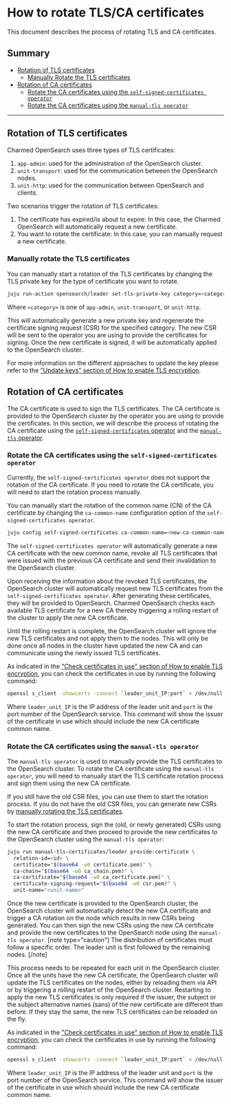 # How to rotate TLS/CA certificates
This document describes the process of rotating TLS and CA certificates. 

## Summary
  - [Rotation of TLS certificates](#rotation-of-tls-certificates)
    - [Manually Rotate the TLS certificates](#manually-rotate-the-tls-certificates)
  - [Rotation of CA certificates](#rotation-of-ca-certificates)
    - [Rotate the CA certificates using the `self-signed-certificates operator`](#rotate-the-ca-certificates-using-the-self-signed-certificates-operator)
    - [Rotate the CA certificates using the `manual-tls operator`](#rotate-the-ca-certificates-using-the-manual-tls-operator)

---

## Rotation of TLS certificates
Charmed OpenSearch uses three types of TLS certificates:
1. `app-admin`: used for the administration of the OpenSearch cluster.
2. `unit-transport`: used for the communication between the OpenSearch nodes.
3. `unit-http`: used for the communication between OpenSearch and clients.
 
Two scenarios trigger the rotation of TLS certificates:
1. The certificate has expired/is about to expire: In this case, the Charmed OpenSearch will automatically request a new certificate.
2. You want to rotate the certificate: In this case, you can manually request a new certificate.


### Manually rotate the TLS certificates
You can manually start a rotation of the TLS certificates by changing the TLS private key for the type of certificate you want to rotate. 
```bash
juju run-action opensearch/leader set-tls-private-key category=<category>
```
Where `<category>` is one of `app-admin`, `unit-transport`, or `unit-http`.

This will automatically generate a new private key and regenerate the certificate signing request (CSR) for the specified category. The new CSR will be sent to the operator you are using to provide the certificates for signing. Once the new certificate is signed, it will be automatically applied to the OpenSearch cluster.

For more information on the different approaches to update the key please refer to the ["Update keys" section of How to enable TLS encryption](https://charmhub.io/opensearch/docs/h-enable-tls#update-keys).

<!-- vale Canonical.007-Headings-sentence-case = NO -->
## Rotation of CA certificates
<!-- vale Canonical.007-Headings-sentence-case = YES -->

The CA certificate is used to sign the TLS certificates. The CA certificate is provided to the OpenSearch cluster by the operator you are using to provide the certificates. In this section, we will describe the process of rotating the CA certificate using the [`self-signed-certificates` operator](https://charmhub.io/self-signed-certificates) and the [`manual-tls` operator](https://charmhub.io/manual-tls-certificates).

### Rotate the CA certificates using the `self-signed-certificates operator`

Currently, the `self-signed-certificates operator` does not support the rotation of the CA certificate. If you need to rotate the CA certificate, you will need to start the rotation process manually.

You can manually start the rotation of the common name (CN) of the CA certificate by changing the `ca-common-name` configuration option of the `self-signed-certificates operator`. 

```bash
juju config self-signed-certificates ca-common-name=<new-ca-common-name>
```

The `self-signed-certificates operator` will automatically generate a new CA certificate with the new common name, revoke all TLS certificates that were issued with the previous CA certificate and send their invalidation to the OpenSearch cluster. 

Upon receiving the information about the revoked TLS certificates, the OpenSearch cluster will automatically request new TLS certificates from the `self-signed-certificates operator`. After generating these certificates, they will be provided to OpenSearch. Charmed OpenSearch checks each available TLS certificate for a new CA thereby triggering a rolling restart of the cluster to apply the new CA certificate. 

Until the rolling restart is complete, the OpenSearch cluster will ignore the new TLS certificates and not apply them to the nodes. This will only be done once all nodes in the cluster have updated the new CA and can communicate using the newly issued TLS certificates.

As indicated in the ["Check certificates in use" section of How to enable TLS encryption](https://charmhub.io/opensearch/docs/h-enable-tls#check-certificates-in-use), you can check the certificates in use by running the following command:

```bash
openssl s_client -showcerts -connect `leader_unit_IP:port` < /dev/null | grep issuer
```

Where `leader_unit_IP` is the IP address of the leader unit and `port` is the port number of the OpenSearch service. This command will show the issuer of the certificate in use which should include the new CA certificate common name.

### Rotate the CA certificates using the `manual-tls operator`

The `manual-tls operator` is used to manually provide the TLS certificates to the OpenSearch cluster. To rotate the CA certificate using the `manual-tls operator`, you will need to manually start the TLS certificate rotation process and sign them using the new CA certificate.

If you still have the old CSR files, you can use them to start the rotation process. If you do not have the old CSR files, you can generate new CSRs by [manually rotating the TLS certificates](#manually-rotate-the-tls-certificates).

To start the rotation process, sign the (old, or newly generated) CSRs using the new CA certificate and then proceed to provide the new certificates to the OpenSearch cluster using the `manual-tls operator`:

```bash
juju run manual-tls-certificates/leader provide-certificate \
  relation-id=<id> \
  certificate="$(base64 -w0 certificate.pem)" \
  ca-chain="$(base64 -w0 ca_chain.pem)" \
  ca-certificate="$(base64 -w0 ca_certificate.pem)" \
  certificate-signing-request="$(base64 -w0 csr.pem)" \
  unit-name="<unit-name>"
```

Once the new certificate is provided to the OpenSearch cluster, the OpenSearch cluster will automatically detect the new CA certificate and trigger a CA rotation on the node which results in new CSRs being generated. You can then sign the new CSRs using the new CA certificate and provide the new certificates to the OpenSearch node using the `manual-tls operator`. 
[note  type="caution"]
The distribution of certificates must follow a specific order. The leader unit is first followed by the remaining nodes.
[/note]

This process needs to be repeated for each unit in the OpenSearch cluster. Once all the units have the new CA certificate, the OpenSearch cluster will update the TLS certificates on the nodes, either by reloading them via API or by triggering a rolling restart of the OpenSearch cluster. Restarting to apply the new TLS certificates is only required if the issuer, the subject or the subject alternative names (sans) of the new certificate are different than before. If they stay the same, the new TLS certificates can be reloaded on the fly.

As indicated in the ["Check certificates in use" section of How to enable TLS encryption](https://charmhub.io/opensearch/docs/h-enable-tls#check-certificates-in-use), you can check the certificates in use by running the following command:

```bash
openssl s_client -showcerts -connect `leader_unit_IP:port` < /dev/null | grep issuer
```

Where `leader_unit_IP` is the IP address of the leader unit and `port` is the port number of the OpenSearch service. This command will show the issuer of the certificate in use which should include the new CA certificate common name.
